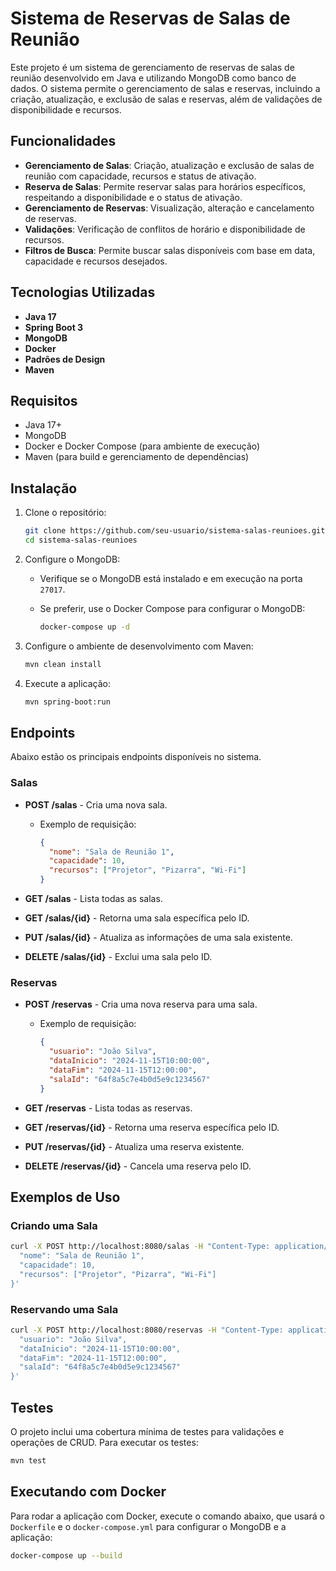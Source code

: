 # Sistema de Reservas de Salas de Reunião

Este projeto é um sistema de gerenciamento de reservas de salas de reunião desenvolvido em Java e utilizando MongoDB como banco de dados. O sistema permite o gerenciamento de salas e reservas, incluindo a criação, atualização, e exclusão de salas e reservas, além de validações de disponibilidade e recursos.

## Funcionalidades

- **Gerenciamento de Salas**: Criação, atualização e exclusão de salas de reunião com capacidade, recursos e status de ativação.
- **Reserva de Salas**: Permite reservar salas para horários específicos, respeitando a disponibilidade e o status de ativação.
- **Gerenciamento de Reservas**: Visualização, alteração e cancelamento de reservas.
- **Validações**: Verificação de conflitos de horário e disponibilidade de recursos.
- **Filtros de Busca**: Permite buscar salas disponíveis com base em data, capacidade e recursos desejados.

## Tecnologias Utilizadas

- **Java 17**
- **Spring Boot 3**
- **MongoDB**
- **Docker**
- **Padrões de Design**
- **Maven**

## Requisitos

- Java 17+
- MongoDB
- Docker e Docker Compose (para ambiente de execução)
- Maven (para build e gerenciamento de dependências)

## Instalação

1. Clone o repositório:

   ```bash
   git clone https://github.com/seu-usuario/sistema-salas-reunioes.git
   cd sistema-salas-reunioes
   ```

2. Configure o MongoDB:

   - Verifique se o MongoDB está instalado e em execução na porta `27017`.
   - Se preferir, use o Docker Compose para configurar o MongoDB:

     ```bash
     docker-compose up -d
     ```

3. Configure o ambiente de desenvolvimento com Maven:

   ```bash
   mvn clean install
   ```

4. Execute a aplicação:

   ```bash
   mvn spring-boot:run
   ```

## Endpoints

Abaixo estão os principais endpoints disponíveis no sistema.

### Salas

- **POST /salas** - Cria uma nova sala.
  - Exemplo de requisição:

    ```json
    {
      "nome": "Sala de Reunião 1",
      "capacidade": 10,
      "recursos": ["Projetor", "Pizarra", "Wi-Fi"]
    }
    ```

- **GET /salas** - Lista todas as salas.
- **GET /salas/{id}** - Retorna uma sala específica pelo ID.
- **PUT /salas/{id}** - Atualiza as informações de uma sala existente.
- **DELETE /salas/{id}** - Exclui uma sala pelo ID.

### Reservas

- **POST /reservas** - Cria uma nova reserva para uma sala.
  - Exemplo de requisição:

    ```json
    {
      "usuario": "João Silva",
      "dataInicio": "2024-11-15T10:00:00",
      "dataFim": "2024-11-15T12:00:00",
      "salaId": "64f8a5c7e4b0d5e9c1234567"
    }
    ```

- **GET /reservas** - Lista todas as reservas.
- **GET /reservas/{id}** - Retorna uma reserva específica pelo ID.
- **PUT /reservas/{id}** - Atualiza uma reserva existente.
- **DELETE /reservas/{id}** - Cancela uma reserva pelo ID.

## Exemplos de Uso

### Criando uma Sala

```bash
curl -X POST http://localhost:8080/salas -H "Content-Type: application/json" -d '{
  "nome": "Sala de Reunião 1",
  "capacidade": 10,
  "recursos": ["Projetor", "Pizarra", "Wi-Fi"]
}'
```

### Reservando uma Sala

```bash
curl -X POST http://localhost:8080/reservas -H "Content-Type: application/json" -d '{
  "usuario": "João Silva",
  "dataInicio": "2024-11-15T10:00:00",
  "dataFim": "2024-11-15T12:00:00",
  "salaId": "64f8a5c7e4b0d5e9c1234567"
}'
```

## Testes

O projeto inclui uma cobertura mínima de testes para validações e operações de CRUD. Para executar os testes:

```bash
mvn test
```

## Executando com Docker

Para rodar a aplicação com Docker, execute o comando abaixo, que usará o `Dockerfile` e o `docker-compose.yml` para configurar o MongoDB e a aplicação:

```bash
docker-compose up --build
```
